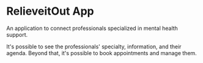# RelieveitOut App
An application to connect professionals specialized in mental health support. 

It's possible to see the professionals' specialty, information, and their agenda. Beyond that, it's possible to book appointments and manage them.
